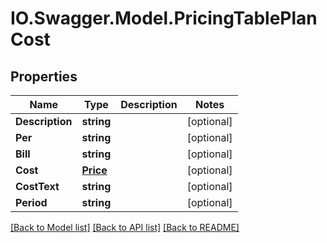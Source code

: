# IO.Swagger.Model.PricingTablePlanCost
## Properties

Name | Type | Description | Notes
------------ | ------------- | ------------- | -------------
**Description** | **string** |  | [optional] 
**Per** | **string** |  | [optional] 
**Bill** | **string** |  | [optional] 
**Cost** | [**Price**](Price.md) |  | [optional] 
**CostText** | **string** |  | [optional] 
**Period** | **string** |  | [optional] 

[[Back to Model list]](../README.md#documentation-for-models) [[Back to API list]](../README.md#documentation-for-api-endpoints) [[Back to README]](../README.md)


